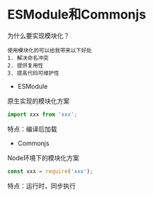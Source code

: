 # ESModule和Commonjs

为什么要实现模块化？
```
使用模块化的可以给我带来以下好处
1. 解决命名冲突
2. 提供复用性
3. 提高代码可维护性
```

- ESModule

原生实现的模块化方案

```js
import xxx from 'xxx';
```

特点：编译后加载


- Commonjs

Node环境下的模块化方案

```js
const xxx = require('xxx');
```

特点：运行时，同步执行